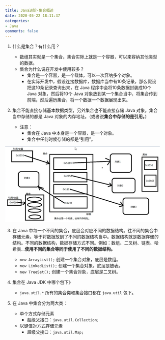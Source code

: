 ```yaml
---
title: Java进阶-集合概述
date: 2020-05-22 18:11:37
categories:
- Java
comments: false
---
```


1. 什么是集合？有什么用？
	- 数组其实就是一个集合，集合实际上就是一个容器，可以来容纳其他类型的数据。
	- 集合为什么说在开发中使用较多？
		- 集合是一个容器，是一个载体，可以一次容纳多个对象。
		- 在实际开发中，假设连接数据库，数据库当中有10条记录，那么假设把这10条记录查询出来，在 Java 程序中会将10条数据封装成10个 Java 对象，然后将10个 Java 对象放到某一个集合当中，将集合传到前端，然后遍历集合，将一个数据一个数据展现出来。
	
	<!-- more -->

2. 集合不能直接存储基本数据类型，另外集合也不能直接存储 Java 对象，集合当中存储的都是 Java 对象的内存地址。（或者说**集合中存储的是引用。**）
   - 注意：
     - 集合在 Java 中本身是一个容器，是一个对象。
     - 集合中任何时候存储的都是“引用”。

![img](https://raw.githubusercontent.com/ZhangWei2222/PictureBed/master/img/20200528120539.jpg)

3. 在 Java 中每一个不同的集合，底层会对应不同的数据结构。往不同的集合中存储元素，等于将数据放到了不同的数据结构当中。数据结构就是数据存储的结构。不同的数据结构，数据存储方式不同。例如：数组、二叉树、链表、哈希表...**使用不同的集合等同于使用了不同的数据结构。**
   - `new ArrayList();` 创建一个集合对象，底层是数组。
   - `new LinkedList();` 创建一个集合对象，底层是链表。
   - `new TreeSet();` 创建一个集合对象，底层是二叉树。

4. 集合在 Java JDK 中哪个包下》
   - `java.util.*` 所有的集合类和集合接口都在 `java.util` 包下。
5. 在 Java 中集合分为两大类：
   - 单个方式存储元素
     - 超级父接口：`java.util.Collection;`
   - 以键值对方式存储元素
     - 超级父接口：`java.util.Map;`